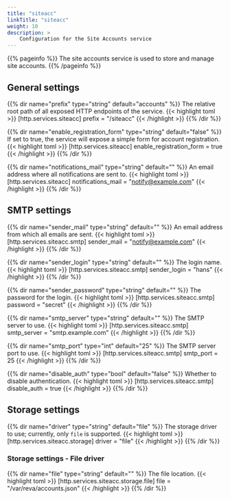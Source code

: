 ```yaml
---
title: "siteacc"
linkTitle: "siteacc"
weight: 10
description: >
    Configuration for the Site Accounts service
---
```


{{% pageinfo %}}
The site accounts service is used to store and manage site accounts.
{{% /pageinfo %}}

## General settings
{{% dir name="prefix" type="string" default="accounts" %}}
The relative root path of all exposed HTTP endpoints of the service.
{{< highlight toml >}}
[http.services.siteacc]
prefix = "/siteacc"
{{< /highlight >}}
{{% /dir %}}

{{% dir name="enable_registration_form" type="string" default="false" %}}
If set to true, the service will expose a simple form for account registration.
{{< highlight toml >}}
[http.services.siteacc]
enable_registration_form = true
{{< /highlight >}}
{{% /dir %}}

{{% dir name="notifications_mail" type="string" default="" %}}
An email address where all notifications are sent to.
{{< highlight toml >}}
[http.services.siteacc]
notifications_mail = "notify@example.com"
{{< /highlight >}}
{{% /dir %}}

## SMTP settings
{{% dir name="sender_mail" type="string" default="" %}}
An email address from which all emails are sent.
{{< highlight toml >}}
[http.services.siteacc.smtp]
sender_mail = "notify@example.com"
{{< /highlight >}}
{{% /dir %}}

{{% dir name="sender_login" type="string" default="" %}}
The login name.
{{< highlight toml >}}
[http.services.siteacc.smtp]
sender_login = "hans"
{{< /highlight >}}
{{% /dir %}}

{{% dir name="sender_password" type="string" default="" %}}
The password for the login.
{{< highlight toml >}}
[http.services.siteacc.smtp]
password = "secret"
{{< /highlight >}}
{{% /dir %}}

{{% dir name="smtp_server" type="string" default="" %}}
The SMTP server to use.
{{< highlight toml >}}
[http.services.siteacc.smtp]
smtp_server = "smtp.example.com"
{{< /highlight >}}
{{% /dir %}}

{{% dir name="smtp_port" type="int" default="25" %}}
The SMTP server port to use.
{{< highlight toml >}}
[http.services.siteacc.smtp]
smtp_port = 25
{{< /highlight >}}
{{% /dir %}}

{{% dir name="disable_auth" type="bool" default="false" %}}
Whether to disable authentication.
{{< highlight toml >}}
[http.services.siteacc.smtp]
disable_auth = true
{{< /highlight >}}
{{% /dir %}}

## Storage settings
{{% dir name="driver" type="string" default="file" %}}
The storage driver to use; currently, only `file` is supported.
{{< highlight toml >}}
[http.services.siteacc.storage]
driver = "file"
{{< /highlight >}}
{{% /dir %}}

### Storage settings - File driver
{{% dir name="file" type="string" default="" %}}
The file location.
{{< highlight toml >}}
[http.services.siteacc.storage.file]
file = "/var/reva/accounts.json"
{{< /highlight >}}
{{% /dir %}}
